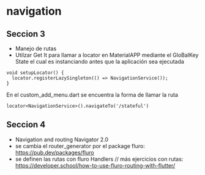 # navigation
 
## Seccion 3
* Manejo de rutas
* Utilzar Get It para llamar a locator en MaterialAPP mediante el GloBalKey State  el cual es instanciando antes que la aplicación sea ejecutada
``` 
void setupLocator() {
  locator.registerLazySingleton(() => NavigationService());
}
```

En el custom_add_menu.dart se encuentra la forma de llamar la ruta

``
 locator<NavigationService>().navigateTo('/stateful')
``
 

 ## Seccion 4
 * Navigation and routing  Navigator 2.0
 * se cambia  el router_generator por el package fluro: https://pub.dev/packages/fluro
 * se definen las rutas con fluro Handlers 
 // más ejercicios con rutas: https://developer.school/how-to-use-fluro-routing-with-flutter/